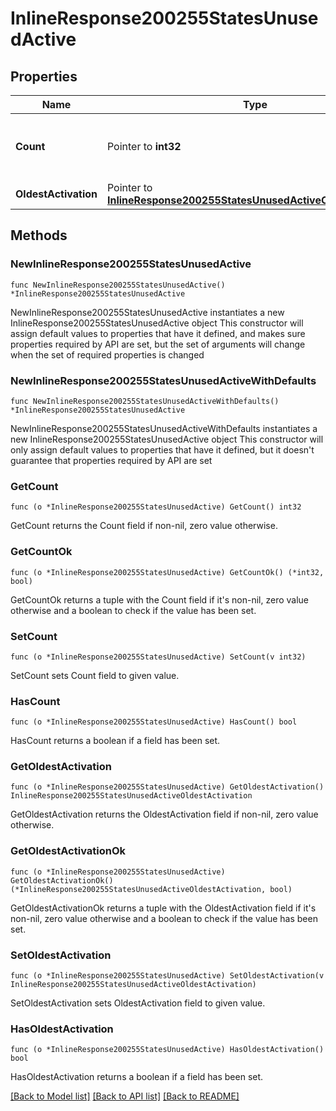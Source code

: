 # InlineResponse200255StatesUnusedActive

## Properties

Name | Type | Description | Notes
------------ | ------------- | ------------- | -------------
**Count** | Pointer to **int32** | The number of unused, active licenses | [optional] 
**OldestActivation** | Pointer to [**InlineResponse200255StatesUnusedActiveOldestActivation**](InlineResponse200255StatesUnusedActiveOldestActivation.md) |  | [optional] 

## Methods

### NewInlineResponse200255StatesUnusedActive

`func NewInlineResponse200255StatesUnusedActive() *InlineResponse200255StatesUnusedActive`

NewInlineResponse200255StatesUnusedActive instantiates a new InlineResponse200255StatesUnusedActive object
This constructor will assign default values to properties that have it defined,
and makes sure properties required by API are set, but the set of arguments
will change when the set of required properties is changed

### NewInlineResponse200255StatesUnusedActiveWithDefaults

`func NewInlineResponse200255StatesUnusedActiveWithDefaults() *InlineResponse200255StatesUnusedActive`

NewInlineResponse200255StatesUnusedActiveWithDefaults instantiates a new InlineResponse200255StatesUnusedActive object
This constructor will only assign default values to properties that have it defined,
but it doesn't guarantee that properties required by API are set

### GetCount

`func (o *InlineResponse200255StatesUnusedActive) GetCount() int32`

GetCount returns the Count field if non-nil, zero value otherwise.

### GetCountOk

`func (o *InlineResponse200255StatesUnusedActive) GetCountOk() (*int32, bool)`

GetCountOk returns a tuple with the Count field if it's non-nil, zero value otherwise
and a boolean to check if the value has been set.

### SetCount

`func (o *InlineResponse200255StatesUnusedActive) SetCount(v int32)`

SetCount sets Count field to given value.

### HasCount

`func (o *InlineResponse200255StatesUnusedActive) HasCount() bool`

HasCount returns a boolean if a field has been set.

### GetOldestActivation

`func (o *InlineResponse200255StatesUnusedActive) GetOldestActivation() InlineResponse200255StatesUnusedActiveOldestActivation`

GetOldestActivation returns the OldestActivation field if non-nil, zero value otherwise.

### GetOldestActivationOk

`func (o *InlineResponse200255StatesUnusedActive) GetOldestActivationOk() (*InlineResponse200255StatesUnusedActiveOldestActivation, bool)`

GetOldestActivationOk returns a tuple with the OldestActivation field if it's non-nil, zero value otherwise
and a boolean to check if the value has been set.

### SetOldestActivation

`func (o *InlineResponse200255StatesUnusedActive) SetOldestActivation(v InlineResponse200255StatesUnusedActiveOldestActivation)`

SetOldestActivation sets OldestActivation field to given value.

### HasOldestActivation

`func (o *InlineResponse200255StatesUnusedActive) HasOldestActivation() bool`

HasOldestActivation returns a boolean if a field has been set.


[[Back to Model list]](../README.md#documentation-for-models) [[Back to API list]](../README.md#documentation-for-api-endpoints) [[Back to README]](../README.md)


